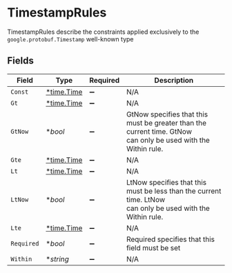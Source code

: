 # TimestampRules

TimestampRules describe the constraints applied exclusively to the
 `google.protobuf.Timestamp` well-known type


## Fields

| Field                                                                                                          | Type                                                                                                           | Required                                                                                                       | Description                                                                                                    |
| -------------------------------------------------------------------------------------------------------------- | -------------------------------------------------------------------------------------------------------------- | -------------------------------------------------------------------------------------------------------------- | -------------------------------------------------------------------------------------------------------------- |
| `Const`                                                                                                        | [*time.Time](https://pkg.go.dev/time#Time)                                                                     | :heavy_minus_sign:                                                                                             | N/A                                                                                                            |
| `Gt`                                                                                                           | [*time.Time](https://pkg.go.dev/time#Time)                                                                     | :heavy_minus_sign:                                                                                             | N/A                                                                                                            |
| `GtNow`                                                                                                        | **bool*                                                                                                        | :heavy_minus_sign:                                                                                             | GtNow specifies that this must be greater than the current time. GtNow<br/> can only be used with the Within rule. |
| `Gte`                                                                                                          | [*time.Time](https://pkg.go.dev/time#Time)                                                                     | :heavy_minus_sign:                                                                                             | N/A                                                                                                            |
| `Lt`                                                                                                           | [*time.Time](https://pkg.go.dev/time#Time)                                                                     | :heavy_minus_sign:                                                                                             | N/A                                                                                                            |
| `LtNow`                                                                                                        | **bool*                                                                                                        | :heavy_minus_sign:                                                                                             | LtNow specifies that this must be less than the current time. LtNow<br/> can only be used with the Within rule. |
| `Lte`                                                                                                          | [*time.Time](https://pkg.go.dev/time#Time)                                                                     | :heavy_minus_sign:                                                                                             | N/A                                                                                                            |
| `Required`                                                                                                     | **bool*                                                                                                        | :heavy_minus_sign:                                                                                             | Required specifies that this field must be set                                                                 |
| `Within`                                                                                                       | **string*                                                                                                      | :heavy_minus_sign:                                                                                             | N/A                                                                                                            |